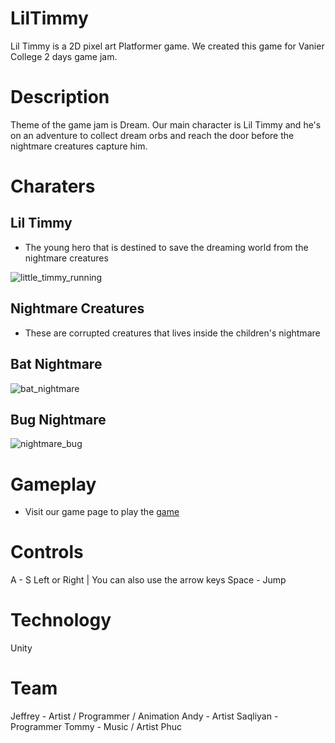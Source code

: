 # LilTimmy
Lil Timmy is a 2D pixel art Platformer game. We created this game for Vanier College 2 days game jam.

# Description
Theme of the game jam is Dream.
Our main character is Lil Timmy and he's on an adventure to collect dream orbs and reach the door before the nightmare creatures capture him.

# Charaters
## Lil Timmy
- The young hero that is destined to save the dreaming world from the nightmare creatures

![little_timmy_running](https://user-images.githubusercontent.com/77903214/214737744-cd3e67d1-2583-4743-a643-aa563e33c69b.gif)

## Nightmare Creatures
- These are corrupted creatures that lives inside the children's nightmare
## Bat Nightmare
![bat_nightmare](https://user-images.githubusercontent.com/77903214/214736895-6699a06e-2498-4889-b42b-a4dc04efe80f.gif)

## Bug Nightmare
![nightmare_bug](https://user-images.githubusercontent.com/77903214/214737508-0469977f-0eeb-4230-a26d-844648b7deed.gif)

# Gameplay
- Visit our game page to play the [game](https://itch.io/jam/dingo-game-jam-2023/rate/1879952)

# Controls
A - S Left or Right | You can also use the arrow keys
Space - Jump

# Technology
Unity

# Team
Jeffrey - Artist / Programmer / Animation
Andy - Artist
Saqliyan - Programmer
Tommy - Music / Artist
Phuc
